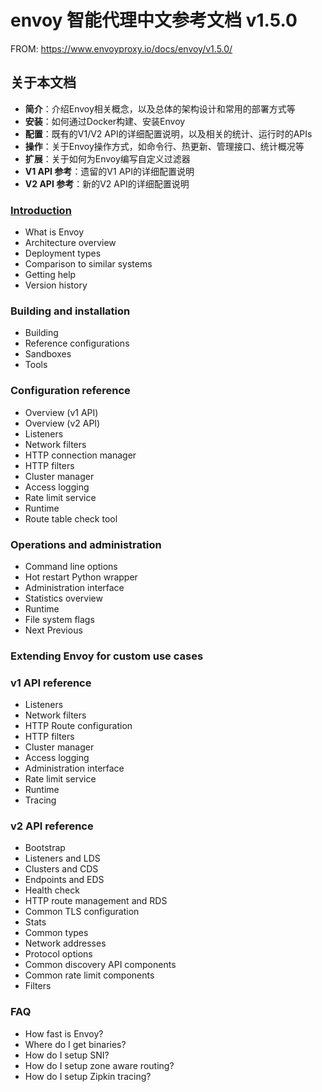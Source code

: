 # envoy 智能代理中文参考文档 v1.5.0
FROM: https://www.envoyproxy.io/docs/envoy/v1.5.0/

## 关于本文档
- **简介**：介绍Envoy相关概念，以及总体的架构设计和常用的部署方式等
- **安装**：如何通过Docker构建、安装Envoy
- **配置**：既有的V1/V2 API的详细配置说明，以及相关的统计、运行时的APIs
- **操作**：关于Envoy操作方式，如命令行、热更新、管理接口、统计概况等
- **扩展**：关于如何为Envoy编写自定义过滤器
- **V1 API 参考**：遗留的V1 API的详细配置说明
- **V2 API 参考**：新的V2 API的详细配置说明

### [Introduction](Introduction.md)
- What is Envoy
- Architecture overview
- Deployment types
- Comparison to similar systems
- Getting help
- Version history

### Building and installation
- Building
- Reference configurations
- Sandboxes
- Tools

### Configuration reference
- Overview (v1 API)
- Overview (v2 API)
- Listeners
- Network filters
- HTTP connection manager
- HTTP filters
- Cluster manager
- Access logging
- Rate limit service
- Runtime
- Route table check tool
### Operations and administration
- Command line options
- Hot restart Python wrapper
- Administration interface
- Statistics overview
- Runtime
- File system flags
- Next  Previous
### Extending Envoy for custom use cases

### v1 API reference
- Listeners
- Network filters
- HTTP Route configuration
- HTTP filters
- Cluster manager
- Access logging
- Administration interface
- Rate limit service
- Runtime
- Tracing
### v2 API reference
- Bootstrap
- Listeners and LDS
- Clusters and CDS
- Endpoints and EDS
- Health check
- HTTP route management and RDS
- Common TLS configuration
- Stats
- Common types
- Network addresses
- Protocol options
- Common discovery API components
- Common rate limit components
- Filters
### FAQ
- How fast is Envoy?
- Where do I get binaries?
- How do I setup SNI?
- How do I setup zone aware routing?
- How do I setup Zipkin tracing?

